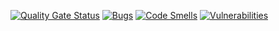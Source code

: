 [![Quality Gate Status](https://sonarcloud.io/api/project_badges/measure?project=veronika-g-00_Zadanie-7-server&metric=alert_status)](https://sonarcloud.io/summary/new_code?id=veronika-g-00_Zadanie-7-server)
[![Bugs](https://sonarcloud.io/api/project_badges/measure?project=veronika-g-00_Zadanie-7-server&metric=bugs)](https://sonarcloud.io/summary/new_code?id=veronika-g-00_Zadanie-7-server)
[![Code Smells](https://sonarcloud.io/api/project_badges/measure?project=veronika-g-00_Zadanie-7-server&metric=code_smells)](https://sonarcloud.io/summary/new_code?id=veronika-g-00_Zadanie-7-server)
[![Vulnerabilities](https://sonarcloud.io/api/project_badges/measure?project=veronika-g-00_Zadanie-7-server&metric=vulnerabilities)](https://sonarcloud.io/summary/new_code?id=veronika-g-00_Zadanie-7-server)
